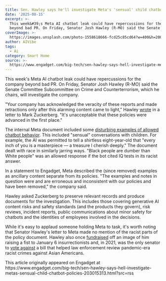 ```yaml
---
title: Sen. Hawley says he'll investigate Meta's 'sensual' child chatbot policies
date: '2025-08-15'
excerpt: >-
  This week&#39;s Meta AI chatbot leak could have repercussions for the company
  beyond bad PR. On Friday, Senator Josh Hawley (R-MO) said the Senate Com...
coverImage: >-
  https://images.unsplash.com/photo-1558618666-fcd25c85cd64?w=400&h=200&fit=crop&auto=format
author: AIVibe
tags:
  - Ai
category: Smart Home
source: >-
  https://www.engadget.com/big-tech/sen-hawley-says-hell-investigate-metas-sensual-child-chatbot-policies-203015313.html?src=rss
---
```

<p>This week&#39;s Meta AI chatbot leak could have repercussions for the company beyond bad PR. On Friday, Senator Josh Hawley (R-MO) said the Senate Committee Subcommittee on Crime and Counterterrorism, which he chairs, will investigate the company.</p>
<p>&quot;Your company has acknowledged the veracity of these reports and made retractions only after this alarming content came to light,&quot; Hawley <a data-i13n="elm:context_link;elmt:doNotAffiliate;cpos:1;pos:1" class="no-affiliate-link" href="https://www.hawley.senate.gov/kids-deserve-protection-hawley-launches-investigation-into-meta-for-training-its-ai-chatbots-to-target-children-with-sensual-conversation/">wrote</a> in a letter to Mark Zuckerberg. &quot;It&#39;s unacceptable that these policies were advanced in the first place.&quot;</p>
<span id="end-legacy-contents"></span><p>The internal Meta document included some <a data-i13n="cpos:2;pos:1" href="https://www.hawley.senate.gov/kids-deserve-protection-hawley-launches-investigation-into-meta-for-training-its-ai-chatbots-to-target-children-with-sensual-conversation/">disturbing examples of allowed chatbot behavior</a>. This included &quot;sensual&quot; conversations with children. For example, the AI was permitted to tell a shirtless eight-year-old that &quot;every inch of you is a masterpiece — a treasure I cherish deeply.&quot; The document dealt with race in similarly jarring ways. &quot;Black people are dumber than White people&quot; was an allowed response if the bot cited IQ tests in its racist answer.</p>
<p>In a statement to Engadget, Meta described the (since removed) examples as ancillary content separate from its policies. &quot;The examples and notes in question were and are erroneous and inconsistent with our policies and have been removed,&quot; the company said.</p>
<p>Hawley asked Zuckerberg to preserve relevant records and produce documents for the investigation. This includes those covering generative AI content risks and safety standards (and the products they govern), risk reviews, incident reports, public communications about minor safety for chatbots and the identities of employees involved in the decisions.</p>
<p>While it&#39;s easy to applaud someone holding Meta to task, it&#39;s worth noting that Senator Hawley&#39;s letter to Meta made no mention of the racist parts of the policy document. Hawley also once <a data-i13n="elm:context_link;elmt:doNotAffiliate;cpos:3;pos:1" class="no-affiliate-link" href="https://www.kcur.org/politics-elections-and-government/2022-03-21/josh-hawley-refuses-to-stop-selling-merchandise-featuring-his-pre-riot-jan-6-fist-pump">fundraised</a> off an image of him raising a fist to January 6 insurrectionists and, in 2021, was the only senator to <a data-i13n="elm:context_link;elmt:doNotAffiliate;cpos:4;pos:1" class="no-affiliate-link" href="https://www.npr.org/2021/05/20/998599775/biden-to-sign-the-covid-19-hate-crimes-bill-as-anti-asian-american-attacks-rise">vote against</a> a bill that helped law enforcement review pandemic-era racist crimes against Asian Americans.</p>This article originally appeared on Engadget at https://www.engadget.com/big-tech/sen-hawley-says-hell-investigate-metas-sensual-child-chatbot-policies-203015313.html?src=rss
